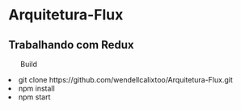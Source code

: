 <h1>Arquitetura-Flux</h1>

<h2>Trabalhando com Redux</h2>

<ul>Build</ul>
  <li>git clone https://github.com/wendellcalixtoo/Arquitetura-Flux.git</li>
  <li>npm install</li>
  <li>npm start</li>


